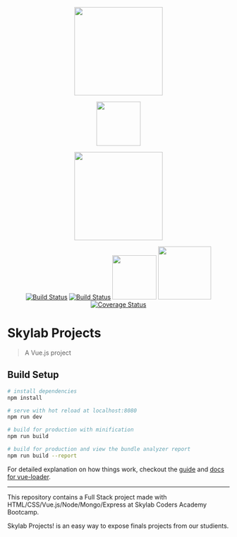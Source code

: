 <p align="center"><a href="http://www.skylabcoders.com" target="_blank"><img width="200"src="https://github.com/FransLopez/logo-images/blob/master/logos/skylab-56.png"></a></p>
<p align="center"><a href="https://vuejs.org" target="_blank"><img width="100"src="https://vuejs.org/images/logo.png"></a></p>
<p align="center"><a href="https://github.com/webpack/webpack"><img width="200" heigth="200" src="https://webpack.js.org/assets/icon-square-big.svg"></a>
</p>
<p align="center">
    <a href="http://www.w3.org"><img src="https://github.com/MarioTerron/logo-images/blob/master/logos/html5-css3-js.png" alt="Build Status"></a>
    <a href="http://getbootstrap.com/"><img src="https://github.com/FransLopez/logo-images/blob/master/logos/bootstrap.png" alt="Build Status"></a>
    <a href="https://nodejs.org/" target="_blank"><img width="100"src="https://github.com/FransLopez/logo-images/blob/master/logos/nodejs.png"></a>
    <a href="https://www.mongodb.com" target="_blank"><img width="120"src="https://github.com/FransLopez/logo-images/blob/master/logos/mongodb.png"></a>
    <a href="http://standardjs.com/"><img src="https://img.shields.io/badge/code%20style-standard-brightgreen.svg" alt="Coverage Status"></a>
</p>


# Skylab Projects

> A Vue.js project

## Build Setup

``` bash
# install dependencies
npm install

# serve with hot reload at localhost:8080
npm run dev

# build for production with minification
npm run build

# build for production and view the bundle analyzer report
npm run build --report
```

For detailed explanation on how things work, checkout the [guide](http://vuejs-templates.github.io/webpack/) and [docs for vue-loader](http://vuejs.github.io/vue-loader).

------

This repository contains a Full Stack project made with HTML/CSS/Vue.js/Node/Mongo/Express at Skylab Coders Academy Bootcamp.

Skylab Projects! is an easy way to expose finals projects from our studients.


<!-- ![alt tag](https://media.giphy.com/media/xUA7aS2fsY1cZnAiHu/giphy.gif)
 -->